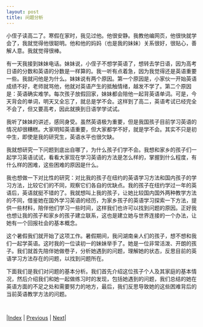 ```yaml
---
layout: post
title: 问题分析
---
```


小侄子读高二了。寒假在家时，我见过他。他很安静。我教他编网页，他很快就学会了，我就觉得他很聪明。他和他的妈妈（也是我的妹妹）关系很好，很贴心，善解人意。我就觉得很棒。

有一天我接到妹妹电话。妹妹说，小侄子不想学英语了，想转去学日语，因为高考日语的分数和英语的分数是一样算的。我一听有点着急，因为我觉得还是英语重要一些。我就问他是为什么。妹妹说有两个原因。第一个原因是，小家伙一开始英语成绩不好，老师就骂他，他就对英语产生的抵触情绪，越发不学了。第二个原因是：英语确实难学。每次孩子放假回家，妹妹都会陪他一起背英语单词。可是，今天背会的单词，明天又全忘了，就总是学不会。这样到了高二，英语考试已经完全不会了，但又要高考，因此就换到日语学学试试。

我听了妹妹的讲述，感同身受。虽然英语极为重要，但是我国孩子目前学习英语的情况却很糟糕。大家明知英语重要，但大家都学不好，就是学不会。其实不只是初中生，即使是我的研究生，英语水平也很欠缺。

我就想研究一下问题到底出自哪了，为什么孩子们学不会。我想和家乡的孩子们一起学习英语试试，看看大家现在学习英语的方法是怎么样的，掌握到什么程度，有什么样的困难，这些困难的原因是什么。

我也想做一下对比性的研究：对比我的孩子在纽约的英语学习方法和国内孩子的学习方法，比较它们的不同，观察它们各自的优缺点。我的孩子在纽约学过一年的英语后，英语就挺不错的了。我就想叫上我的孩子，让她比较国内国外两种教学方法的不同，借鉴她在国外学习英语的经历，为家乡孩子的英语学习探索一下方法，提供一些材料，陪伴他们学习一些时间，这样我们也许可以找到问题的原因。正好我也想让我的孩子和家乡的孩子建立联系，这也是建立她与世界连接的一个办法，让她有一个回报社会的基本概念。

这个暑假我们就开始了这项工作。暑假期间，我问湖南亲人们的孩子，想不想和我们一起学英语。这时我的一位读初一的妹妹举手了。她是一位非常活泼、开朗的孩子。我们就首先陪伴她做卷子，分析她遇到的问题，理解她的状态，反思目前的英语学习方法存在的问题，以找到问题所在。

下面我们是我们对问题的基本分析。我们首先介绍这位孩子个人及其家庭的基本情况，然后介绍我们和她一起做练习时的发现，包括她遇到的问题，我们总结的她在英语方面的不足之处和需要努力的地方，最后，我们反思导致她的这些困难背后的当前英语教学方法的问题。

<br/>

|[Index](./) | [Previous](0-0-intro) | [Next](1-3-child)|